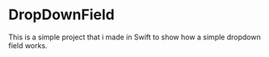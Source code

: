 # DropDownField

This is a simple project that i made in Swift to show how a simple dropdown field works.
